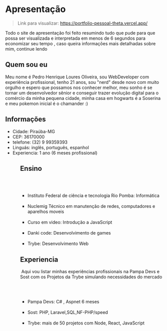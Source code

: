 # Apresentação

>Link para visualizar: https://portfolio-pessoal-theta.vercel.app/

Todo o site de apresentação foi feito resumindo tudo que pude para que possa ser visualizada e interpretada em menos de 6 segundos para economizar seu tempo , caso queira informações mais detalhadas sobre mim, continue lendo

## Quem sou eu

Meu nome é Pedro Henrique Loures Oliveira, sou WebDeveloper com experiência profissional, tenho 21 anos, sou "nerd" desde novo com muito orgulho e espero que possamos nos conhecer melhor, meu sonho é se tornar um desenvolvedor sênior e conseguir trazer evolução digital para o comércio da minha pequena cidade, minha casa em hogwarts é a Soserina e meu pokemon inicial é o chamander :)

## Informações
<ul>
<li>Cidade: Piraúba-MG 
<li>CEP: 36170000
<li>telefone: (32) 9 99359393
<li>Linguás: inglês, português, espanhol
<li>Experiencia: 1 ano (6 meses profissional)
<ul>

## Ensino
 <ul>
 <li>Instituto Federal de ciência e tecnologia Rio Pomba: Informática</li>
 <li>Nuclemig Técnico em manutenção de redes, computadores e aparelhos moveis</li>
 <li>Curso em video: Introdução a JavaScript</li> 
 <li>Danki code: Desenvolvimento de games</li>
 <li>Trybe: Desenvolvimento Web</li>
</ul>

## Experiencia

 Aqui vou  listar minhas experiências profissionais na Pampa Devs e Sost com os Projetos da Trybe simulando necessidades do mercado

 <ul>
 <li>Pampa Devs: C# , Aspnet 6 meses</li>
 <li>Sost: PHP, Laravel,SQL,NF-PHP/speed </li>
 <li>Trybe: mais de 50 projetos com Node, React, JavaScript</li>
 </ul> 



 
